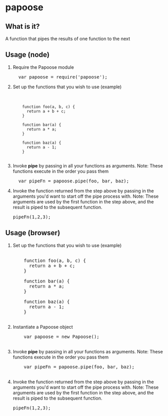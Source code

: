 # papoose

<h2>What is it?</h2>

A function that pipes the results of one function to the next

<h2>Usage (node)</h2>

<ol>

<li>Require the Papoose module</li>
<pre>
  var papoose = require('papoose');
</pre>

<li>
  Set up the functions that you wish to use (example)
</li>

<br>

<pre>
  <code>
    function foo(a, b, c) {
      return a + b + c;
    }

    function bar(a) {
      return a * a;
    }

    function baz(a) {
      return a - 1;
    }
  </code>
</pre>

<li>
  Invoke <strong>pipe</strong> by passing in all your functions as arguments. Note: These functions execute in the order you pass them
</li>

<pre>
  var pipeFn = papoose.pipe(foo, bar, baz);
</pre>

<li>Invoke the function returned from the step above by passing in the arguments you'd want to start off the pipe process with. Note: These arguments are used by the first function in the step above, and the result is piped to the subsequent function.

<pre>pipeFn(1,2,3);</pre>

</ol>

<h2>Usage (browser)</h2>
<ol>

  <li>
    Set up the functions that you wish to use (example)
  </li>

  <br>

  <pre>
    function foo(a, b, c) {
      return a + b + c;
    }

    function bar(a) {
      return a * a;
    }

    function baz(a) {
      return a - 1;
    }
  </pre>

  <li>Instantiate a Papoose object</li>

  <pre>
    var papoose = new Papoose();
  </pre>

  <li>
    Invoke <strong>pipe</strong> by passing in all your functions as arguments. Note: These functions execute in the order you pass them
  </li>

  <pre>
    var pipeFn = papoose.pipe(foo, bar, baz);
  </pre>

  <li>Invoke the function returned from the step above by passing in the arguments you'd want to start off the pipe process with. Note: These arguments are used by the first function in the step above, and the result is piped to the subsequent function.

  <pre>pipeFn(1,2,3);</pre>
</ol>
